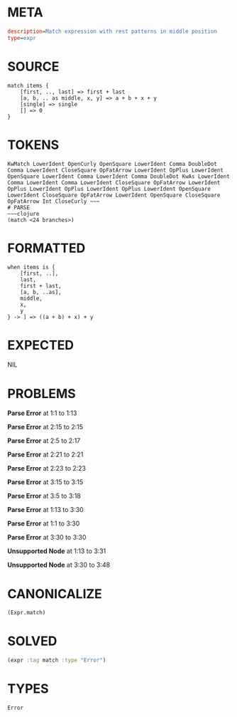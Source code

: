 # META
~~~ini
description=Match expression with rest patterns in middle position
type=expr
~~~
# SOURCE
~~~roc
match items {
    [first, .., last] => first + last
    [a, b, .. as middle, x, y] => a + b + x + y  
    [single] => single
    [] => 0
}
~~~
# TOKENS
~~~text
KwMatch LowerIdent OpenCurly OpenSquare LowerIdent Comma DoubleDot Comma LowerIdent CloseSquare OpFatArrow LowerIdent OpPlus LowerIdent OpenSquare LowerIdent Comma LowerIdent Comma DoubleDot KwAs LowerIdent Comma LowerIdent Comma LowerIdent CloseSquare OpFatArrow LowerIdent OpPlus LowerIdent OpPlus LowerIdent OpPlus LowerIdent OpenSquare LowerIdent CloseSquare OpFatArrow LowerIdent OpenSquare CloseSquare OpFatArrow Int CloseCurly ~~~
# PARSE
~~~clojure
(match <24 branches>)
~~~
# FORMATTED
~~~roc
when items is {
	[first, ..],
	last,
	first + last,
	[a, b, ..as],
	middle,
	x,
	y
} -> ] => ((a + b) + x) + y
~~~
# EXPECTED
NIL
# PROBLEMS
**Parse Error**
at 1:1 to 1:13

**Parse Error**
at 2:15 to 2:15

**Parse Error**
at 2:5 to 2:17

**Parse Error**
at 2:21 to 2:21

**Parse Error**
at 2:23 to 2:23

**Parse Error**
at 3:15 to 3:15

**Parse Error**
at 3:5 to 3:18

**Parse Error**
at 1:13 to 3:30

**Parse Error**
at 1:1 to 3:30

**Parse Error**
at 3:30 to 3:30

**Unsupported Node**
at 1:13 to 3:31

**Unsupported Node**
at 3:30 to 3:48

# CANONICALIZE
~~~clojure
(Expr.match)
~~~
# SOLVED
~~~clojure
(expr :tag match :type "Error")
~~~
# TYPES
~~~roc
Error
~~~
